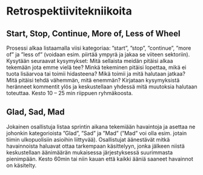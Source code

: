 # Retrospektiivitekniikoita

## Start, Stop, Continue, More of, Less of Wheel
Prosessi alkaa listaamalla viisi kategoriaa: ”start”, ”stop”, ”continue”, ”more of” ja ”less of” (voidaan esim. piirtää ympyrä ja jakaa se viiteen sektoriin). Kysytään seuraavat kysymykset: Mitä sellaista meidän pitäisi alkaa tekemään jota emme vielä tee? Minkä tekeminen pitäisi lopettaa, mikä ei tuota lisäarvoa tai toimii hidasteena? Mikä toimii ja mitä halutaan jatkaa? Mitä pitäisi tehdä vähemmän, mitä enemmän? Kirjataan kysymyksistä heränneet kommentit ylös ja keskustellaan yhdessä mitä muutoksia halutaan toteuttaa.  Kesto 10 – 25 min riippuen ryhmäkoosta.

## Glad, Sad, Mad
Jokainen osallistuja listaa sprintin aikana tekemiään havaintoja ja asettaa ne johonkin kategorioista ”Glad”, ”Sad” ja ”Mad” (”Mad” voi olla esim. jotain tiimin ulkopuolisiin asioihin liittyvää). Osallistujat äänestävät mitkä havainnoista haluavat ottaa tarkempaan käsittelyyn, jonka jälkeen niistä keskustellaan äänimäärän mukaisessa järjestyksessä suurimmasta pienimpään. Kesto 60min tai niin kauan että kaikki ääniä saaneet havainnot on käsitelty.

  